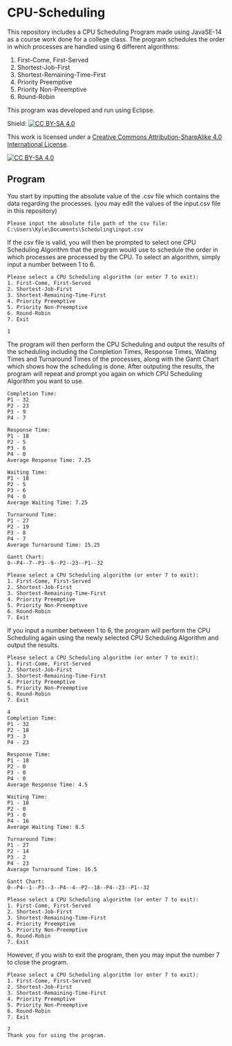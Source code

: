 # CPU-Scheduling

This repository includes a CPU Scheduling Program made using JavaSE-14 as a course work done for a college class. The program schedules the order in which processes are handled using 6 different algorithms: 

1. First-Come, First-Served
2. Shortest-Job-First 
3. Shortest-Remaining-Time-First 
4. Priority Preemptive 
5. Priority Non-Preemptive 
6. Round-Robin 

This program was developed and run using Eclipse.

Shield: [![CC BY-SA 4.0][cc-by-sa-shield]][cc-by-sa]

This work is licensed under a
[Creative Commons Attribution-ShareAlike 4.0 International License][cc-by-sa].

[![CC BY-SA 4.0][cc-by-sa-image]][cc-by-sa]

[cc-by-sa]: http://creativecommons.org/licenses/by-sa/4.0/
[cc-by-sa-image]: https://licensebuttons.net/l/by-sa/4.0/88x31.png
[cc-by-sa-shield]: https://img.shields.io/badge/License-CC%20BY--SA%204.0-lightgrey.svg

## Program

You start by inputting the absolute value of the .csv file which contains the data regarding the processes. (you may edit the values of the input.csv file in this repository)

```
Please input the absolute file path of the csv file:
C:\Users\Kyle\Documents\Scheduling\input.csv
```

If the csv file is valid, you will then be prompted to select one CPU Scheduling Algorithm that the program would use to schedule the order in which processes are processed by the CPU. To select an algorithm, simply input a number between 1 to 6.

```
Please select a CPU Scheduling algorithm (or enter 7 to exit): 
1. First-Come, First-Served 
2. Shortest-Job-First 
3. Shortest-Remaining-Time-First 
4. Priority Preemptive 
5. Priority Non-Preemptive 
6. Round-Robin 
7. Exit 

1
```

The program will then perform the CPU Scheduling and output the results of the scheduling including the Completion Times, Response Times, Waiting Times and Turnaround Times of the processes, along with the Gantt Chart which shows how the scheduling is done. After outputing the results, the program will repeat and prompt you again on which CPU Scheduling Algorithm you want to use.

```
Completion Time: 
P1 - 32
P2 - 23
P3 - 9
P4 - 7

Response Time: 
P1 - 18
P2 - 5
P3 - 6
P4 - 0
Average Response Time: 7.25

Waiting Time: 
P1 - 18
P2 - 5
P3 - 6
P4 - 0
Average Waiting Time: 7.25

Turnaround Time: 
P1 - 27
P2 - 19
P3 - 8
P4 - 7
Average Turnaround Time: 15.25

Gantt Chart:
0--P4--7--P3--9--P2--23--P1--32

Please select a CPU Scheduling algorithm (or enter 7 to exit): 
1. First-Come, First-Served 
2. Shortest-Job-First 
3. Shortest-Remaining-Time-First 
4. Priority Preemptive 
5. Priority Non-Preemptive 
6. Round-Robin 
7. Exit 
```

If you input a number between 1 to 6, the program will perform the CPU Scheduling again using the newly selected CPU Scheduling Algorithm and output the results.

```
Please select a CPU Scheduling algorithm (or enter 7 to exit): 
1. First-Come, First-Served 
2. Shortest-Job-First 
3. Shortest-Remaining-Time-First 
4. Priority Preemptive 
5. Priority Non-Preemptive 
6. Round-Robin 
7. Exit 

4
Completion Time: 
P1 - 32
P2 - 18
P3 - 3
P4 - 23

Response Time: 
P1 - 18
P2 - 0
P3 - 0
P4 - 0
Average Response Time: 4.5

Waiting Time: 
P1 - 18
P2 - 0
P3 - 0
P4 - 16
Average Waiting Time: 8.5

Turnaround Time: 
P1 - 27
P2 - 14
P3 - 2
P4 - 23
Average Turnaround Time: 16.5

Gantt Chart:
0--P4--1--P3--3--P4--4--P2--18--P4--23--P1--32

Please select a CPU Scheduling algorithm (or enter 7 to exit): 
1. First-Come, First-Served 
2. Shortest-Job-First 
3. Shortest-Remaining-Time-First 
4. Priority Preemptive 
5. Priority Non-Preemptive 
6. Round-Robin 
7. Exit 
```

However, if you wish to exit the program, then you may input the number 7 to close the program.

```
Please select a CPU Scheduling algorithm (or enter 7 to exit): 
1. First-Come, First-Served 
2. Shortest-Job-First 
3. Shortest-Remaining-Time-First 
4. Priority Preemptive 
5. Priority Non-Preemptive 
6. Round-Robin 
7. Exit 

7
Thank you for using the program.
```

